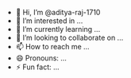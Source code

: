 - 👋 Hi, I’m @aditya-raj-1710
- 👀 I’m interested in ...
- 🌱 I’m currently learning ...
- 💞️ I’m looking to collaborate on ...
- 📫 How to reach me ...
- 😄 Pronouns: ...
- ⚡ Fun fact: ...

<!---
von-Blitz/von-Blitz is a ✨ special ✨ repository because its `README.md` (this file) appears on your GitHub profile.
You can click the Preview link to take a look at your changes.
--->
